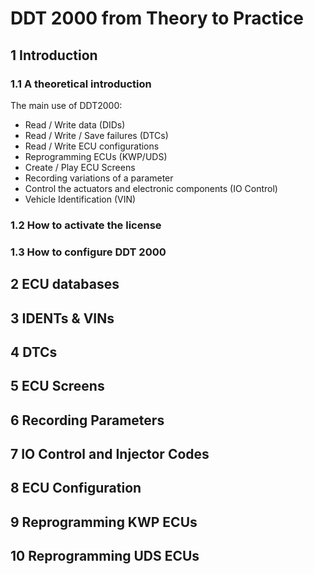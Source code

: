 # DDT 2000 from Theory to Practice

## 1 Introduction

### 1.1 A theoretical introduction

The main use of DDT2000:
- Read / Write data (DIDs)
- Read / Write / Save failures (DTCs)
- Read / Write ECU configurations 
- Reprogramming ECUs (KWP/UDS)
- Create / Play ECU Screens
- Recording variations of a parameter
- Control the actuators and electronic components (IO Control)
- Vehicle Identification (VIN)

### 1.2 How to activate the license

### 1.3 How to configure DDT 2000

## 2 ECU databases

## 3 IDENTs & VINs

## 4 DTCs

## 5 ECU Screens

## 6 Recording Parameters

## 7 IO Control and Injector Codes

## 8 ECU Configuration 

## 9 Reprogramming KWP ECUs

## 10 Reprogramming UDS ECUs